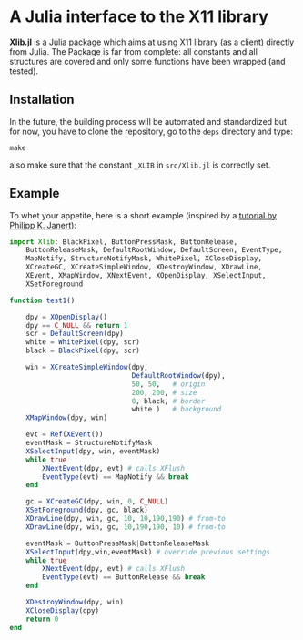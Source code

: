 # A Julia interface to the X11 library

**Xlib.jl** is a Julia package which aims at using X11 library (as a client)
directly from Julia.  The Package is far from complete: all constants and all
structures are covered and only some functions have been wrapped (and tested).


## Installation

In the future, the building process will be automated and standardized but for
now, you have to clone the repository, go to the `deps` directory and type:

    make

also make sure that the constant `_XLIB` in `src/Xlib.jl` is correctly set.


## Example

To whet your appetite, here is a short example (inspired by a
[tutorial by Philipp K. Janert](http://www.linuxjournal.com/article/4879)):

```julia
import Xlib: BlackPixel, ButtonPressMask, ButtonRelease,
    ButtonReleaseMask, DefaultRootWindow, DefaultScreen, EventType,
    MapNotify, StructureNotifyMask, WhitePixel, XCloseDisplay,
    XCreateGC, XCreateSimpleWindow, XDestroyWindow, XDrawLine,
    XEvent, XMapWindow, XNextEvent, XOpenDisplay, XSelectInput,
    XSetForeground

function test1()

    dpy = XOpenDisplay()
    dpy == C_NULL && return 1
    scr = DefaultScreen(dpy)
    white = WhitePixel(dpy, scr)
    black = BlackPixel(dpy, scr)

    win = XCreateSimpleWindow(dpy,
                              DefaultRootWindow(dpy),
                              50, 50,   # origin
                              200, 200, # size
                              0, black, # border
                              white )   # background
    XMapWindow(dpy, win)

    evt = Ref(XEvent())
    eventMask = StructureNotifyMask
    XSelectInput(dpy, win, eventMask)
    while true
        XNextEvent(dpy, evt) # calls XFlush
        EventType(evt) == MapNotify && break
    end

    gc = XCreateGC(dpy, win, 0, C_NULL)
    XSetForeground(dpy, gc, black)
    XDrawLine(dpy, win, gc, 10, 10,190,190) # from-to
    XDrawLine(dpy, win, gc, 10,190,190, 10) # from-to

    eventMask = ButtonPressMask|ButtonReleaseMask
    XSelectInput(dpy,win,eventMask) # override previous settings
    while true
        XNextEvent(dpy, evt) # calls XFlush
        EventType(evt) == ButtonRelease && break
    end

    XDestroyWindow(dpy, win)
    XCloseDisplay(dpy)
    return 0
end
```
